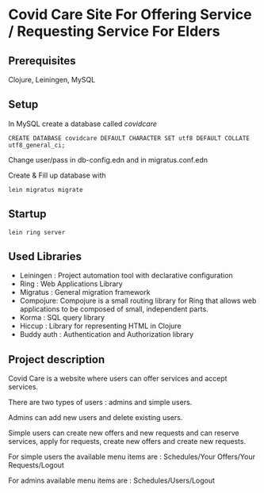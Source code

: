 # Covid Care Site For Offering Service / Requesting Service For Elders

## Prerequisites

Clojure, Leiningen, MySQL

## Setup

In MySQL create a database called *covidcare*

```
CREATE DATABASE covidcare DEFAULT CHARACTER SET utf8 DEFAULT COLLATE utf8_general_ci;
```

Change user/pass in db-config.edn and in migratus.conf.edn

Create & Fill up database with

```
lein migratus migrate
```

## Startup

```
lein ring server
```

## Used Libraries

- Leiningen : Project automation tool with declarative configuration
- Ring : Web Applications Library
- Migratus : General migration framework
- Compojure: Compojure is a small routing library for Ring that allows web applications to be composed of small, independent parts.
- Korma : SQL query library
- Hiccup : Library for representing HTML in Clojure 
- Buddy auth : Authentication and Authorization library

## Project description

Covid Care is a website where users can offer services and accept services.

There are two types of users : admins and simple users.

Admins can add new users and delete existing users.

Simple users can create new offers and new requests and can reserve services, apply for requests, create new offers and create new requests.

For simple users the available menu items are : Schedules/Your Offers/Your Requests/Logout

For admins available menu items are : Schedules/Users/Logout